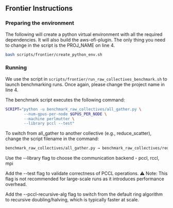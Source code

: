 ## Frontier Instructions

### Preparing the environment
The following will create a python virtual environment with all the required dependencies. It will also build the aws-ofi-plugin. The only thing you need 
to change in the script is the PROJ_NAME on line 4.
```bash
bash scripts/frontier/create_python_env.sh
```

### Running
We use the script in `scripts/frontier/run_raw_collectives_benchmark.sh` to launch benchmarking runs. Once again, please change the project name in line 4.

The benchmark script executes the following command:

```bash
SCRIPT="python -u benchmark_raw_collectives/all_gather.py \
        --num-gpus-per-node $GPUS_PER_NODE \
        --machine perlmutter \
        --library pccl --test"
```

To switch from all_gather to another collective (e.g., reduce_scatter), change the script filename in the command:

```bash
benchmark_raw_collectives/all_gather.py → benchmark_raw_collectives/reduce_scatter.py
```

Use the --library flag to choose the communication backend - pccl, rccl, mpi

Add the --test flag to validate correctness of PCCL operations.
⚠️ Note: This flag is not recommended for large-scale runs as it introduces performance overhead.

Add the --pccl-recursive-alg flag to switch from the default ring algorithm to recursive doubling/halving, which is typically faster at scale.
